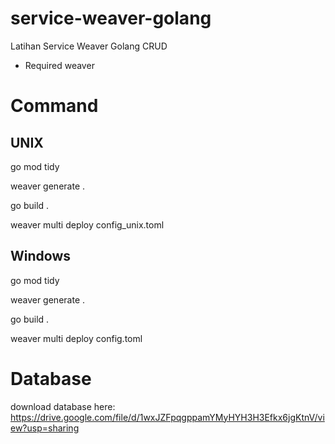 # service-weaver-golang
Latihan Service Weaver Golang CRUD
- Required weaver

# Command
## UNIX
go mod tidy

weaver generate .

go build .

weaver multi deploy config_unix.toml

## Windows
go mod tidy

weaver generate .

go build .

weaver multi deploy config.toml

# Database
download database here: https://drive.google.com/file/d/1wxJZFpqgppamYMyHYH3H3Efkx6jgKtnV/view?usp=sharing
